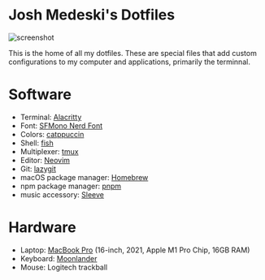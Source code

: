 # Josh Medeski's Dotfiles

![screenshot](./screenshot.png)

This is the home of all my dotfiles. These are special files that add custom configurations to my computer and applications, primarily the terminnal.

# Software

- Terminal: [Alacritty](https://alacritty.org)
- Font: [SFMono Nerd Font](https://github.com/epk/SF-Mono-Nerd-Font)
- Colors: [catppuccin](https://github.com/catppuccin/catppuccin)
- Shell: [fish](https://fishshell.com)
- Multiplexer: [tmux](https://github.com/tmux/tmux/wiki)
- Editor: [Neovim](https://neovim.io)
- Git: [lazygit](https://github.com/jesseduffield/lazygit)
- macOS package manager: [Homebrew](https://brew.sh)
- npm package manager: [pnpm](https://pnpm.io/)
- music accessory: [Sleeve](https://replay.software/sleeve)

# Hardware

- Laptop: [MacBook Pro](https://www.apple.com/macbook-pro-14-and-16/) (16-inch, 2021, Apple M1 Pro Chip, 16GB RAM)
- Keyboard: [Moonlander](https://www.zsa.io/moonlander/)
- Mouse: Logitech trackball
